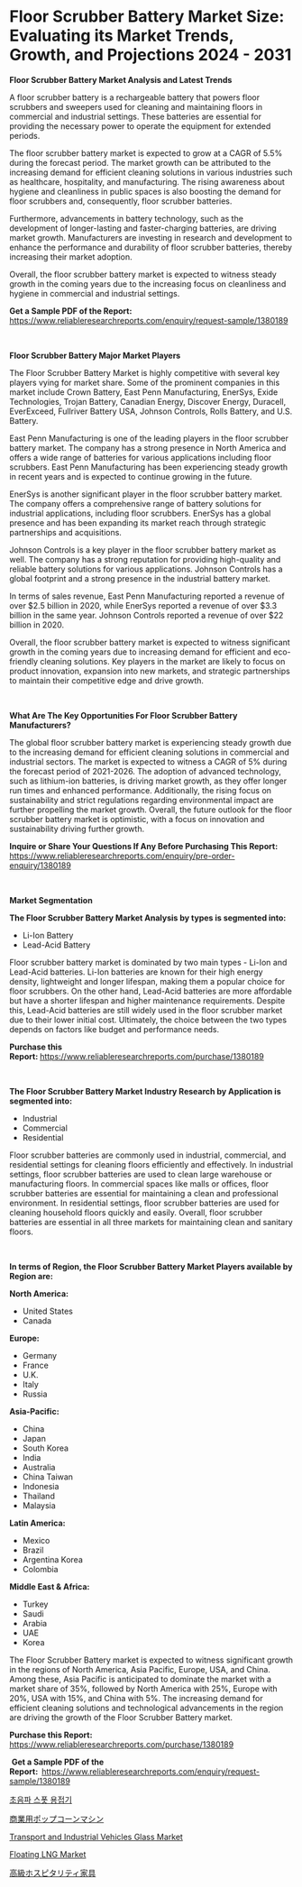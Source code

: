 <p><h1>Floor Scrubber Battery Market Size: Evaluating its Market Trends, Growth, and Projections 2024 - 2031</h1></p><p><strong>Floor Scrubber Battery Market Analysis and Latest Trends</strong></p>
<p><p>A floor scrubber battery is a rechargeable battery that powers floor scrubbers and sweepers used for cleaning and maintaining floors in commercial and industrial settings. These batteries are essential for providing the necessary power to operate the equipment for extended periods.</p><p>The floor scrubber battery market is expected to grow at a CAGR of 5.5% during the forecast period. The market growth can be attributed to the increasing demand for efficient cleaning solutions in various industries such as healthcare, hospitality, and manufacturing. The rising awareness about hygiene and cleanliness in public spaces is also boosting the demand for floor scrubbers and, consequently, floor scrubber batteries.</p><p>Furthermore, advancements in battery technology, such as the development of longer-lasting and faster-charging batteries, are driving market growth. Manufacturers are investing in research and development to enhance the performance and durability of floor scrubber batteries, thereby increasing their market adoption.</p><p>Overall, the floor scrubber battery market is expected to witness steady growth in the coming years due to the increasing focus on cleanliness and hygiene in commercial and industrial settings.</p></p>
<p><strong>Get a Sample PDF of the Report:&nbsp;</strong> <a href="https://www.reliableresearchreports.com/enquiry/request-sample/1380189">https://www.reliableresearchreports.com/enquiry/request-sample/1380189</a></p>
<p>&nbsp;</p>
<p><strong>Floor Scrubber Battery Major Market Players</strong></p>
<p><p>The Floor Scrubber Battery Market is highly competitive with several key players vying for market share. Some of the prominent companies in this market include Crown Battery, East Penn Manufacturing, EnerSys, Exide Technologies, Trojan Battery, Canadian Energy, Discover Energy, Duracell, EverExceed, Fullriver Battery USA, Johnson Controls, Rolls Battery, and U.S. Battery.</p><p>East Penn Manufacturing is one of the leading players in the floor scrubber battery market. The company has a strong presence in North America and offers a wide range of batteries for various applications including floor scrubbers. East Penn Manufacturing has been experiencing steady growth in recent years and is expected to continue growing in the future.</p><p>EnerSys is another significant player in the floor scrubber battery market. The company offers a comprehensive range of battery solutions for industrial applications, including floor scrubbers. EnerSys has a global presence and has been expanding its market reach through strategic partnerships and acquisitions.</p><p>Johnson Controls is a key player in the floor scrubber battery market as well. The company has a strong reputation for providing high-quality and reliable battery solutions for various applications. Johnson Controls has a global footprint and a strong presence in the industrial battery market.</p><p>In terms of sales revenue, East Penn Manufacturing reported a revenue of over $2.5 billion in 2020, while EnerSys reported a revenue of over $3.3 billion in the same year. Johnson Controls reported a revenue of over $22 billion in 2020.</p><p>Overall, the floor scrubber battery market is expected to witness significant growth in the coming years due to increasing demand for efficient and eco-friendly cleaning solutions. Key players in the market are likely to focus on product innovation, expansion into new markets, and strategic partnerships to maintain their competitive edge and drive growth.</p></p>
<p>&nbsp;</p>
<p><strong>What Are The Key Opportunities For Floor Scrubber Battery Manufacturers?</strong></p>
<p><p>The global floor scrubber battery market is experiencing steady growth due to the increasing demand for efficient cleaning solutions in commercial and industrial sectors. The market is expected to witness a CAGR of 5% during the forecast period of 2021-2026. The adoption of advanced technology, such as lithium-ion batteries, is driving market growth, as they offer longer run times and enhanced performance. Additionally, the rising focus on sustainability and strict regulations regarding environmental impact are further propelling the market growth. Overall, the future outlook for the floor scrubber battery market is optimistic, with a focus on innovation and sustainability driving further growth.</p></p>
<p><strong>Inquire or Share Your Questions If Any Before Purchasing This Report:</strong> <a href="https://www.reliableresearchreports.com/enquiry/pre-order-enquiry/1380189">https://www.reliableresearchreports.com/enquiry/pre-order-enquiry/1380189</a></p>
<p>&nbsp;</p>
<p><strong>Market Segmentation</strong></p>
<p><strong>The Floor Scrubber Battery Market Analysis by types is segmented into:</strong></p>
<p><ul><li>Li-Ion Battery</li><li>Lead-Acid Battery</li></ul></p>
<p><p>Floor scrubber battery market is dominated by two main types - Li-Ion and Lead-Acid batteries. Li-Ion batteries are known for their high energy density, lightweight and longer lifespan, making them a popular choice for floor scrubbers. On the other hand, Lead-Acid batteries are more affordable but have a shorter lifespan and higher maintenance requirements. Despite this, Lead-Acid batteries are still widely used in the floor scrubber market due to their lower initial cost. Ultimately, the choice between the two types depends on factors like budget and performance needs.</p></p>
<p><strong>Purchase this Report:&nbsp;</strong><a href="https://www.reliableresearchreports.com/purchase/1380189">https://www.reliableresearchreports.com/purchase/1380189</a></p>
<p>&nbsp;</p>
<p><strong>The Floor Scrubber Battery Market Industry Research by Application is segmented into:</strong></p>
<p><ul><li>Industrial</li><li>Commercial</li><li>Residential</li></ul></p>
<p><p>Floor scrubber batteries are commonly used in industrial, commercial, and residential settings for cleaning floors efficiently and effectively. In industrial settings, floor scrubber batteries are used to clean large warehouse or manufacturing floors. In commercial spaces like malls or offices, floor scrubber batteries are essential for maintaining a clean and professional environment. In residential settings, floor scrubber batteries are used for cleaning household floors quickly and easily. Overall, floor scrubber batteries are essential in all three markets for maintaining clean and sanitary floors.</p></p>
<p>&nbsp;</p>
<p><strong>In terms of Region, the Floor Scrubber Battery Market Players available by Region are:</strong></p>
<p>
    <p> <strong> North America: </strong>
        <ul>
            <li>United States</li>
            <li>Canada</li>
        </ul>
        </p> 
    <p> <strong> Europe: </strong>
        <ul>
            <li>Germany</li>
            <li>France</li>
            <li>U.K.</li>
            <li>Italy</li>
            <li>Russia</li>
        </ul>
        </p> 
    <p> <strong> Asia-Pacific: </strong>
        <ul>
            <li>China</li>
            <li>Japan</li>
            <li>South Korea</li>
            <li>India</li>
            <li>Australia</li>
            <li>China Taiwan</li>
            <li>Indonesia</li>
            <li>Thailand</li>
            <li>Malaysia</li>
        </ul>
        </p> 
    <p> <strong> Latin America: </strong>
        <ul>
            <li>Mexico</li>
            <li>Brazil</li>
            <li>Argentina Korea</li>
            <li>Colombia</li>
        </ul>
        </p> 
    <p> <strong> Middle East & Africa: </strong>
        <ul>
            <li>Turkey</li>
            <li>Saudi</li>
            <li>Arabia</li>
            <li>UAE</li>
            <li>Korea</li>
        </ul>
    </p>
    </p>
<p><p>The Floor Scrubber Battery market is expected to witness significant growth in the regions of North America, Asia Pacific, Europe, USA, and China. Among these, Asia Pacific is anticipated to dominate the market with a market share of 35%, followed by North America with 25%, Europe with 20%, USA with 15%, and China with 5%. The increasing demand for efficient cleaning solutions and technological advancements in the region are driving the growth of the Floor Scrubber Battery market.</p></p>
<p><strong>Purchase this Report: </strong><a href="https://www.reliableresearchreports.com/purchase/1380189">https://www.reliableresearchreports.com/purchase/1380189</a></p>
<p>&nbsp;<strong>Get a Sample PDF of the Report:&nbsp;&nbsp;</strong><a href="https://www.reliableresearchreports.com/enquiry/request-sample/1380189">https://www.reliableresearchreports.com/enquiry/request-sample/1380189</a></p>
<p><strong></strong></p>
<p><p><a href="https://github.com/vskv4779xr1/Market-Research-Report-List-1/blob/main/457058115330.md">초음파 스폿 용접기</a></p><p><a href="https://github.com/mcbeesbxa270/Market-Research-Report-List-1/blob/main/675603416419.md">商業用ポップコーンマシン</a></p><p><a href="https://issuu.com/reportprime-2/docs/transport-and-industrial-vehicles-glass-market-siz">Transport and Industrial Vehicles Glass Market</a></p><p><a href="https://github.com/Glendatilghmankmgz0rbhwpy/Market-Research-Report-List-1/blob/main/floating-lng-market.md">Floating LNG Market</a></p><p><a href="https://github.com/EmoryYundt1935/Market-Research-Report-List-1/blob/main/485599016420.md">高級ホスピタリティ家具</a></p></p>